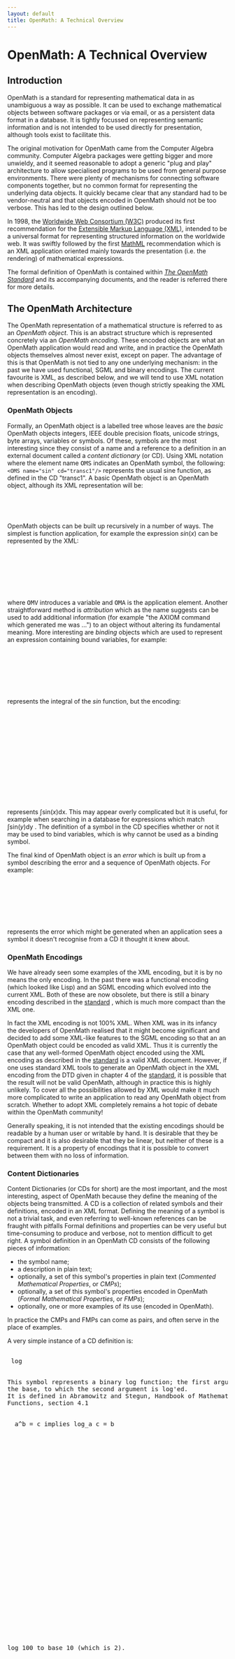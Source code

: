 ```yaml
---
layout: default
title: OpenMath: A Technical Overview
---
```


# OpenMath: A Technical Overview

## Introduction

OpenMath is a standard for representing mathematical data in as unambiguous a way as possible. It can be used to exchange mathematical objects between software packages or via email, or as a persistent data format in a database. It is tightly focussed on representing semantic information and is not intended to be used directly for presentation, although tools exist to facilitate this.

The original motivation for OpenMath came from the Computer Algebra community. Computer Algebra packages were getting bigger and more unwieldy, and it seemed reasonable to adopt a generic "plug and play" architecture to allow specialised programs to be used from general purpose environments. There were plenty of mechanisms for connecting software components together, but no common format for representing the underlying data objects. It quickly became clear that any standard had to be vendor-neutral and that objects encoded in OpenMath should not be too verbose. This has led to the design outlined below.

In 1998, the [Worldwide Web Consortium (W3C)](http://www.w3.org) produced its first recommendation for the [Extensible Markup Language (XML)](http://www.w3.org/xml), intended to be a universal format for representing structured information on the worldwide web. It was swiftly followed by the first [MathML](http://www.w3.org/math) recommendation which is an XML application oriented mainly towards the presentation (i.e. the rendering) of mathematical expressions.

The formal definition of OpenMath is contained within [_The OpenMath Standard_](../standard/index.html) and its accompanying documents, and the reader is referred there for more details.

## The OpenMath Architecture

The OpenMath representation of a mathematical structure is referred to as an _OpenMath object_. This is an abstract structure which is represented concretely via an _OpenMath encoding_. These encoded objects are what an OpenMath application would read and write, and in practice the OpenMath objects themselves almost never exist, except on paper. The advantage of this is that OpenMath is not tied to any one underlying mechanism: in the past we have used functional, SGML and binary encodings. The current favourite is XML, as described below, and we will tend to use XML notation when describing OpenMath objects (even though strictly speaking the XML representation is an encoding).

### OpenMath Objects

Formally, an OpenMath object is a labelled tree whose leaves are the _basic_ OpenMath objects integers, IEEE double precision floats, unicode strings, byte arrays, variables or symbols. Of these, symbols are the most interesting since they consist of a name and a reference to a definition in an external document called a _content dictionary_ (or CD). Using XML notation where the element name <tt>OMS</tt> indicates an OpenMath symbol, the following: `<OMS name="sin" cd="transc1"/>` represents the usual sine function, as defined in the CD "transc1". A basic OpenMath object is an OpenMath object, although its XML representation will be:

<pre>  <OMOBJ>
    <OMS name="sin" cd="transc1"/>
  </OMOBJ>
</pre>

OpenMath objects can be built up recursively in a number of ways. The simplest is function application, for example the expression _sin_(_x_) can be represented by the XML:

<pre>  <OMOBJ>
    <OMA>
      <OMS name="sin" cd="transc1"/>
      <OMV name="x"/>
    </OMA>
  </OMOBJ>
</pre>

where <tt>OMV</tt> introduces a variable and <tt>OMA</tt> is the application element. Another straightforward method is _attribution_ which as the name suggests can be used to add additional information (for example "the AXIOM command which generated me was ...") to an object without altering its fundamental meaning. More interesting are _binding_ objects which are used to represent an expression containing bound variables, for example:

<pre>  <OMOBJ>
    <OMA>
      <OMS cd="calculus1" name="int"/>
      <OMS cd="transc1" name="sin"/>
    </OMA>
  </OMOBJ>
</pre>

represents the integral of the _sin_ function, but the encoding:

<pre>  <OMOBJ>
    <OMA>
      <OMS cd="calculus1" name="int"/>
      <OMBIND>
        <OMS cd="fns1" name="lambda"/>
        <OMBVAR> <OMV name="x"/> </OMBVAR>
        <OMA>
          <OMS name="sin" cd="transc1"/>
          <OMV name="x"/>
        </OMA>
      </OMBIND>
    </OMA>
  </OMOBJ>
</pre>

represents ∫sin(_x_)dx. This may appear overly complicated but it is useful, for example when searching in a database for expressions which match ∫sin(_y_)dy . The definition of a symbol in the CD specifies whether or not it may be used to bind variables, which is why <tt><OMS cd="calculus1" name="int"/></tt> cannot be used as a binding symbol.

The final kind of OpenMath object is an _error_ which is built up from a symbol describing the error and a sequence of OpenMath objects. For example:

<pre>  <OMOBJ>
    <OME>
      <OMS name="unexpected_symbol" cd="error1">
      <OMS name="sine" cd="transc1">
    </OME>
  </OMOBJ>
</pre>

represents the error which might be generated when an application sees a symbol it doesn't recognise from a CD it thought it knew about.

### OpenMath Encodings

We have already seen some examples of the XML encoding, but it is by no means the only encoding. In the past there was a functional encoding (which looked like Lisp) and an SGML encoding which evolved into the current XML. Both of these are now obsolete, but there is still a binary encoding described in the [standard](../standard/index.html) , which is much more compact than the XML one.

In fact the XML encoding is not 100% XML. When XML was in its infancy the developers of OpenMath realised that it might become significant and decided to add some XML-like features to the SGML encoding so that an an OpenMath object could be encoded as valid XML. Thus it is currently the case that any well-formed OpenMath object encoded using the XML encoding as described in the [standard](../standard/index.html) is a valid XML document. However, if one uses standard XML tools to generate an OpenMath object in the XML encoding from the DTD given in chapter 4 of the [standard](../standard/index.html), it is possible that the result will not be valid OpenMath, although in practice this is highly unlikely. To cover all the possibilities allowed by XML would make it much more complicated to write an application to read any OpenMath object from scratch. Whether to adopt XML completely remains a hot topic of debate within the OpenMath community!

Generally speaking, it is not intended that the existing encodings should be readable by a human user or writable by hand. It is desirable that they be compact and it is also desirable that they be linear, but neither of these is a requirement. It is a property of encodings that it is possible to convert between them with no loss of information.

### Content Dictionaries

Content Dictionaries (or CDs for short) are the most important, and the most interesting, aspect of OpenMath because they define the meaning of the objects being transmitted. A CD is a collection of related symbols and their definitions, encoded in an XML format. Defining the meaning of a symbol is not a trivial task, and even referring to well-known references can be fraught with pitfalls Formal definitions and properties can be very useful but time-consuming to produce and verbose, not to mention difficult to get right. A symbol definition in an OpenMath CD consists of the following pieces of information:

*   the symbol name;
*   a description in plain text;
*   optionally, a set of this symbol's properties in plain text (_Commented Mathematical Properties_, or _CMPs_);
*   optionally, a set of this symbol's properties encoded in OpenMath (_Formal Mathematical Properties_, or _FMPs_);
*   optionally, one or more examples of its use (encoded in OpenMath).

In practice the CMPs and FMPs can come as pairs, and often serve in the place of examples.

A very simple instance of a CD definition is:

<pre><CDDefinition>
<Name> log </Name>

<Description> 
This symbol represents a binary log function; the first argument is
the base, to which the second argument is log'ed.
It is defined in Abramowitz and Stegun, Handbook of Mathematical
Functions, section 4.1
</Description>
<CMP>
  a^b = c implies log_a c = b
</CMP>
<FMP>
  <OMOBJ>
    <OMA>
      <OMS cd="logic1" name="implies"/>
      <OMA>
        <OMS cd="relation1" name="eq"/>

        <OMA>
          <OMS cd="arith1" name="power"/>
          <OMV name="a"/>
          <OMV name="b"/>
        </OMA>
        <OMV name="c"/>
      </OMA>
      <OMA>
        <OMS cd="relation1" name="eq"/>

        <OMA>
          <OMS cd="transc1" name="log"/>
          <OMV name="a"/>
          <OMV name="c"/>
        </OMA>
        <OMV name="b"/>
      </OMA>
    </OMA>
  </OMOBJ>

</FMP>

<Example>
log 100 to base 10 (which is 2).
<OMOBJ>
  <OMA>
    <OMS cd="transc1" name="log"/>
    <OMF dec="10"/>
    <OMF dec="100"/>
  </OMA>
</OMOBJ>
</Example>

</CDDefinition>
</pre>

This provides a symbol to represent the _log_ function by giving a pointer to a standard reference book. It provides the property that:

<center>a<sup>b</sup>=c  →  log<sub>a</sub>(c)=b</center>

both as plain text and as OpenMath, and also gives an example of how the symbol is used.

CDs usually consist of related symbols and collections of related CDs can be grouped together, for convenience, as _CD Groups_. One very important CD Group is that corresponding to the content part of MathML. The set of CDs produced by the OpenMath Society can be browsed [here](../cd/index.html).

It is possible to associate extra information with CDs, in particular type information. Since there are many type systems available, each of which has its own strengths and advocates, the OpenMath community does not mandate any single system. Simple signatures can be encoded using the [Simple Type System](../standard/sts.pdf), while more formal definitions are possible using the [Extended Calculus of Constructorss](../standard/ecc.pdf). Other associated information can include style sheets for rendering OpenMath symbols in MathML, and mathematical definitions to be used by formal logic systems.

Given the evolutionary nature of mathematics, it is clear that the set of CDs should be forever growing and never complete. Currently there are CDs for high-school mathematics, linear algebra, polynomials and group theory to name a few, and new contributions are always welcome. There is no requirement that applications use the standard set of CDs and it is often very useful to design a "private" CD for a specific purpose.

## OpenMath in Action

There is no definitive way in which OpenMath should be used, as the protocol has been designed to be as flexible as possible. Nevertheless many OpenMath applications share common characteristics which we shall discuss here.

Suppose that we wish to have two applications communicating by sending OpenMath objects to each other, e.g. a client program and a computational server. It is unlikely that the internal data structures used by the applications will be OpenMath, and so translation between the internal representations and OpenMath (almost certainly OpenMath encodings rather than objects) will have to take place. The piece of software which does this is usually referred to as a _phrase-book_.

It is possible to write a generic phrase-book which can handle any piece of OpenMath, but applications where this makes sense are few and far between. In practice an OpenMath phrase book will usually only handle a fixed set of CDs (and hence a fixed set of symbols). What "handle" means will vary from case to case: a computer algebra system will usually try and evaluate its input and return a result or an error, while a typesetter will print its input according to some rendering rules and not return anything. OpenMath carefully avoids defining what the "right" behaviour is in a given circumstance, and leaves that up to the phrase-book writer. Indeed it is quite possible that a piece of software could have multiple phrase-books associated with it for different purposes. OpenMath symbols should not be regarded as verbs since they are used to construct objects rather than to send commands, and the presence of both nouns and verbs in a CD (e.g. "integral" and "integrate") is strongly discouraged.

Writing a phrase-book may be non-trivial, and requires an understanding of the semantics of the underlying software. An OpenMath object may not map directly into a private object and vice-versa, for example in some systems a rational number might have to be represented by a float, or a sparse matrix by a dense one.

The OpenMath standard includes a section on compliance, which describes the behaviour of an OpenMath application when certain errors occur. It also insists that all compliant software has the capability to use the XML encoding, to guarantee a degree of interoperability. This is an area where the standard is expected to evolve as more OpenMath applications become available.

A list of applications of OpenMath can be found in the [software & tools](../software/index.html) section of this website.

